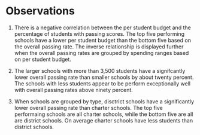 # Observations

1. There is a negative correlation between the per student budget and the percentage of students with passing scores. The top five performing schools have a lower per student budget than the bottom five based on the overall passing rate. The inverse relationship is displayed further when the overall passing rates are grouped by spending ranges based on per student budget. 

2. The larger schools with more than 3,500 students have a signifcantly lower overall passing rate than smaller schools by about twenty percent. The schools with less students appear to be perform exceptionally well with overall passing rates above ninety percent.

3. When schools are grouped by type, disctrict schools have a significantly lower overall passing rate than charter schools. The top five performaing schools are all charter schools, while the bottom five are all are district schools. On average charter schools have less students than district schools.
